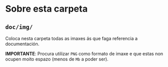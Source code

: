# Sobre esta carpeta

## `doc/img/`

Coloca nesta carpeta todas as imaxes ás que faga referencia a documentación.

**IMPORTANTE**: Procura utilizar `PNG` como formato de imaxe e que estas non ocupen moito espazo (menos de `Mb` a poder ser).
